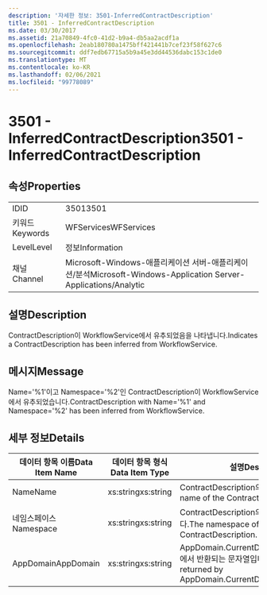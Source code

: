 ```yaml
---
description: '자세한 정보: 3501-InferredContractDescription'
title: 3501 - InferredContractDescription
ms.date: 03/30/2017
ms.assetid: 21a70849-4fc0-41d2-b9a4-db5aa2acdf1a
ms.openlocfilehash: 2eab180780a1475bff421441b7cef23f58f627c6
ms.sourcegitcommit: ddf7edb67715a5b9a45e3dd44536dabc153c1de0
ms.translationtype: MT
ms.contentlocale: ko-KR
ms.lasthandoff: 02/06/2021
ms.locfileid: "99778089"
---
```

# <a name="3501---inferredcontractdescription"></a><span data-ttu-id="a50b4-103">3501 - InferredContractDescription</span><span class="sxs-lookup"><span data-stu-id="a50b4-103">3501 - InferredContractDescription</span></span>

## <a name="properties"></a><span data-ttu-id="a50b4-104">속성</span><span class="sxs-lookup"><span data-stu-id="a50b4-104">Properties</span></span>  
  
|||  
|-|-|  
|<span data-ttu-id="a50b4-105">ID</span><span class="sxs-lookup"><span data-stu-id="a50b4-105">ID</span></span>|<span data-ttu-id="a50b4-106">3501</span><span class="sxs-lookup"><span data-stu-id="a50b4-106">3501</span></span>|  
|<span data-ttu-id="a50b4-107">키워드</span><span class="sxs-lookup"><span data-stu-id="a50b4-107">Keywords</span></span>|<span data-ttu-id="a50b4-108">WFServices</span><span class="sxs-lookup"><span data-stu-id="a50b4-108">WFServices</span></span>|  
|<span data-ttu-id="a50b4-109">Level</span><span class="sxs-lookup"><span data-stu-id="a50b4-109">Level</span></span>|<span data-ttu-id="a50b4-110">정보</span><span class="sxs-lookup"><span data-stu-id="a50b4-110">Information</span></span>|  
|<span data-ttu-id="a50b4-111">채널</span><span class="sxs-lookup"><span data-stu-id="a50b4-111">Channel</span></span>|<span data-ttu-id="a50b4-112">Microsoft-Windows-애플리케이션 서버-애플리케이션/분석</span><span class="sxs-lookup"><span data-stu-id="a50b4-112">Microsoft-Windows-Application Server-Applications/Analytic</span></span>|  
  
## <a name="description"></a><span data-ttu-id="a50b4-113">설명</span><span class="sxs-lookup"><span data-stu-id="a50b4-113">Description</span></span>  

 <span data-ttu-id="a50b4-114">ContractDescription이 WorkflowService에서 유추되었음을 나타냅니다.</span><span class="sxs-lookup"><span data-stu-id="a50b4-114">Indicates a ContractDescription has been inferred from WorkflowService.</span></span>  
  
## <a name="message"></a><span data-ttu-id="a50b4-115">메시지</span><span class="sxs-lookup"><span data-stu-id="a50b4-115">Message</span></span>  

 <span data-ttu-id="a50b4-116">Name='%1'이고 Namespace='%2'인 ContractDescription이 WorkflowService에서 유추되었습니다.</span><span class="sxs-lookup"><span data-stu-id="a50b4-116">ContractDescription with Name='%1' and Namespace='%2' has been inferred from WorkflowService.</span></span>  
  
## <a name="details"></a><span data-ttu-id="a50b4-117">세부 정보</span><span class="sxs-lookup"><span data-stu-id="a50b4-117">Details</span></span>  
  
|<span data-ttu-id="a50b4-118">데이터 항목 이름</span><span class="sxs-lookup"><span data-stu-id="a50b4-118">Data Item Name</span></span>|<span data-ttu-id="a50b4-119">데이터 항목 형식</span><span class="sxs-lookup"><span data-stu-id="a50b4-119">Data Item Type</span></span>|<span data-ttu-id="a50b4-120">설명</span><span class="sxs-lookup"><span data-stu-id="a50b4-120">Description</span></span>|  
|--------------------|--------------------|-----------------|  
|<span data-ttu-id="a50b4-121">Name</span><span class="sxs-lookup"><span data-stu-id="a50b4-121">Name</span></span>|<span data-ttu-id="a50b4-122">xs:string</span><span class="sxs-lookup"><span data-stu-id="a50b4-122">xs:string</span></span>|<span data-ttu-id="a50b4-123">ContractDescription의 이름입니다.</span><span class="sxs-lookup"><span data-stu-id="a50b4-123">The name of the ContractDescription.</span></span>|  
|<span data-ttu-id="a50b4-124">네임스페이스</span><span class="sxs-lookup"><span data-stu-id="a50b4-124">Namespace</span></span>|<span data-ttu-id="a50b4-125">xs:string</span><span class="sxs-lookup"><span data-stu-id="a50b4-125">xs:string</span></span>|<span data-ttu-id="a50b4-126">ContractDescription의 네임스페이스입니다.</span><span class="sxs-lookup"><span data-stu-id="a50b4-126">The namespace of the ContractDescription.</span></span>|  
|<span data-ttu-id="a50b4-127">AppDomain</span><span class="sxs-lookup"><span data-stu-id="a50b4-127">AppDomain</span></span>|<span data-ttu-id="a50b4-128">xs:string</span><span class="sxs-lookup"><span data-stu-id="a50b4-128">xs:string</span></span>|<span data-ttu-id="a50b4-129">AppDomain.CurrentDomain.FriendlyName에서 반환되는 문자열입니다.</span><span class="sxs-lookup"><span data-stu-id="a50b4-129">The string returned by AppDomain.CurrentDomain.FriendlyName.</span></span>|
